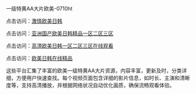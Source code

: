 一级特黄AA大片欧美-0710ht

点击访问：<a href="https://heiliaoow5kzm.pages.dev">激情欧美日韩</a>

点击访问：<a href="https://heiliao2dmwwy.pages.dev">亚洲国产欧美日韩精品一区二区三区</a>

点击访问：<a href="https://heiliaoll4qsx.pages.dev">高清欧美日韩一区二区三区在线观看</a>

点击访问：<a href="https://heiliaowzu4ur.pages.dev">欧美日韩在线精品</a>

这些平台汇集了丰富的欧美一级特黄AA大片资源，内容丰富，更新及时，分类详细，方便用户快速查找。每个视频页面包含详细的影片信息，如时长、主演和清晰度等，支持高清播放，并根据网络状况自动优化画质，确保流畅观看体验。

<span style="display:none;">[Canonical link](https://github.com/trua20250710/trua10 ）</span>
